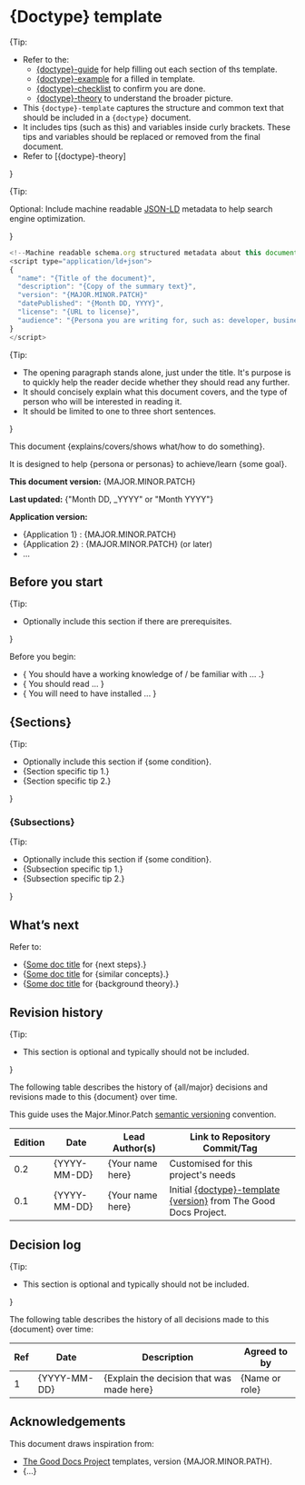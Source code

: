 # {Doctype} template

{Tip:

* Refer to the:
  * [{doctype}-guide]({doctype}-guide) for help filling out each section of ths template.
  * [{doctype}-example]({doctype}-example) for a filled in template.
  * [{doctype}-checklist]({doctype}-checklist) to confirm you are done.
  * [{doctype}-theory]({doctype}-theory) to understand the broader picture.
* This `{doctype}-template` captures the structure and common text that should be included in a `{doctype}` document.
* It includes tips (such as this) and variables inside curly brackets. These tips and variables should be replaced or removed from the final document.
* Refer to [{doctype}-theory] 

}

{Tip:

  Optional: Include machine readable [JSON-LD](http://json-ld.org/) metadata to help search engine optimization.

}

```javascript
<!--Machine readable schema.org structured metadata about this document.-->
<script type="application/ld+json">
{
  "name": "{Title of the document}",
  "description": "{Copy of the summary text}",
  "version": "{MAJOR.MINOR.PATCH}"
  "datePublished": "{Month DD, YYYY}",
  "license": "{URL to license}",
  "audience": "{Persona you are writing for, such as: developer, business manager, …}"
}
</script>
```

{Tip:

* The opening paragraph stands alone, just under the title. It's purpose is to quickly help the reader decide whether they should read any further.
* It should concisely explain what this document covers, and the type of person who will be interested in reading it.
* It should be limited to one to three short sentences.

}

This document {explains/covers/shows what/how to do something}.

It is designed to help {persona or personas} to achieve/learn {some goal}.

**This document version:** {MAJOR.MINOR.PATCH} 

**Last updated:** {"Month DD, _YYYY" or "Month YYYY"}

**Application version:**

* {Application 1} : {MAJOR.MINOR.PATCH}
* {Application 2} : {MAJOR.MINOR.PATCH} (or later)
* ...

## Before you start

{Tip:

* Optionally include this section if there are prerequisites.

}

Before you begin:

* { You should have a working knowledge of / be familiar with ... .}
* { You should read ... }
* { You will need to have installed ... }

## {Sections}

{Tip:

* Optionally include this section if {some condition}.
* {Section specific tip 1.}
* {Section specific tip 2.}

}

### {Subsections}

{Tip:

* Optionally include this section if {some condition}.
* {Subsection specific tip 1.}
* {Subsection specific tip 2.}

}

## What’s next

Refer to:
* {[Some doc title](https://example.com/somedoc.html) for {next steps}.}
* {[Some doc title](https://example.com/somedoc.html) for {similar concepts}.}
* {[Some doc title](https://example.com/somedoc.html) for {background theory}.}

## Revision history

{Tip:
* This section is optional and typically should not be included.

}

The following table describes the history of {all/major} decisions and revisions made to this {document} over time. 

This guide uses the Major.Minor.Patch [semantic versioning](https://semver.org/) convention.

Edition  |  Date          |  Lead Author(s)    |  Link to Repository Commit/Tag
-------  |  ----          |  --------------    |  -----------------------------
0.2    |  {YYYY-MM-DD}  |  {Your name here}  |  Customised for this project's needs
0.1    |  {YYYY-MM-DD}  |  {Your name here}  |  Initial [{doctype}-template {version}](https://github.com/thegooddocsproject/templates/tree/main/{doctype}) from The Good Docs Project.


## Decision log

{Tip:
* This section is optional and typically should not be included.

}

The following table describes the history of all decisions made to this {document} over time:

Ref  |  Date         |  Description                               |  Agreed to by
---  |  ----         |  -----------                               |  ------------
1    | {YYYY-MM-DD}  |  {Explain the decision that was made here} |  {Name or role}

## Acknowledgements

This document draws inspiration from:

* [The Good Docs Project](https://thegooddocsproject.dev) templates, version {MAJOR.MINOR.PATH}.
* {...}
